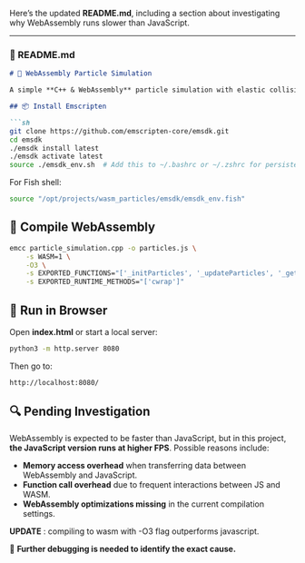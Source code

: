 Here’s the updated **README.md**, including a section about investigating why WebAssembly runs slower than JavaScript.  

---

### **📄 README.md**
```md
# 🚀 WebAssembly Particle Simulation

A simple **C++ & WebAssembly** particle simulation with elastic collisions, rendered in the browser using JavaScript.

## 📦 Install Emscripten

```sh
git clone https://github.com/emscripten-core/emsdk.git
cd emsdk
./emsdk install latest
./emsdk activate latest
source ./emsdk_env.sh  # Add this to ~/.bashrc or ~/.zshrc for persistence
```

For Fish shell:
```sh
source "/opt/projects/wasm_particles/emsdk/emsdk_env.fish"
```

## 🔧 Compile WebAssembly

```sh
emcc particle_simulation.cpp -o particles.js \
    -s WASM=1 \
    -O3 \
    -s EXPORTED_FUNCTIONS="['_initParticles', '_updateParticles', '_getParticlePositions']" \
    -s EXPORTED_RUNTIME_METHODS="['cwrap']"
```

## 🚀 Run in Browser

Open **index.html** or start a local server:
```sh
python3 -m http.server 8080
```
Then go to:
```
http://localhost:8080/
```

## 🔍 Pending Investigation

WebAssembly is expected to be faster than JavaScript, but in this project, **the JavaScript version runs at higher FPS**. Possible reasons include:
- **Memory access overhead** when transferring data between WebAssembly and JavaScript.
- **Function call overhead** due to frequent interactions between JS and WASM.
- **WebAssembly optimizations missing** in the current compilation settings.

**UPDATE** : compiling to wasm with -O3 flag outperforms javascript.

🚀 **Further debugging is needed to identify the exact cause.**

